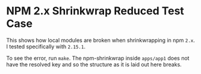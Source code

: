 # NPM 2.x Shrinkwrap Reduced Test Case

This shows how local modules are broken when shrinkwrapping in npm `2.x`.  I tested specifically with `2.15.1`.

To see the error, run `make`.  The npm-shrinkwrap inside `apps/app1` does not have the resolved key and so the structure as it is laid out here breaks.
